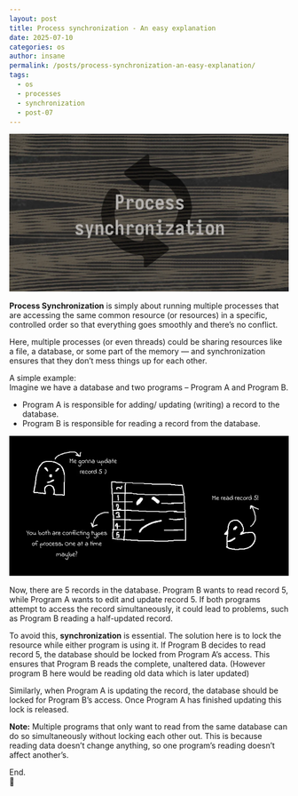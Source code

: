 ```yaml
---
layout: post
title: Process synchronization - An easy explanation
date: 2025-07-10
categories: os
author: insane
permalink: /posts/process-synchronization-an-easy-explanation/
tags:
  - os
  - processes
  - synchronization
  - post-07
---
```


![Thumbnail for the post](/assets/process-synchronization-an-easy-explanation/thumbnail.webp)

**Process Synchronization** is simply about running multiple processes that are accessing the same common resource (or resources) in a specific, controlled order so that everything goes smoothly and there’s no conflict.

Here, multiple processes (or even threads) could be sharing resources like a file, a database, or some part of the memory — and synchronization ensures that they don’t mess things up for each other.

A simple example:  
Imagine we have a database and two programs – Program A and Program B.

- Program A is responsible for adding/ updating (writing) a record to the database.
- Program B is responsible for reading a record from the database.

![Diagram illustrating a database with 5 rows and two process A and B. Process A wants to update record 5 while at the same time process B wants to read record 5. This makes the database sad as these are two conflicting types of operations being performed at the same time](/assets/process-synchronization-an-easy-explanation/diagram.webp)

Now, there are 5 records in the database. Program B wants to read record 5, while Program A wants to edit and update record 5. If both programs attempt to access the record simultaneously, it could lead to problems, such as Program B reading a half-updated record.  
  
To avoid this, **synchronization** is essential. The solution here is to lock the resource while either program is using it. If Program B decides to read record 5, the database should be locked from Program A’s access. This ensures that Program B reads the complete, unaltered data. (However program B here would be reading old data which is later updated)  
  
Similarly, when Program A is updating the record, the database should be locked for Program B’s access. Once Program A has finished updating this lock is released.  
  
**Note:** Multiple programs that only want to read from the same database can do so simultaneously without locking each other out. This is because reading data doesn’t change anything, so one program’s reading doesn’t affect another’s.  
  
End. <br>
🦖
